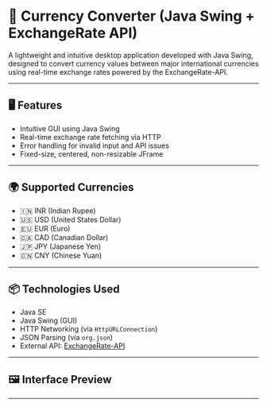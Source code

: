 # 💱 Currency Converter (Java Swing + ExchangeRate API)

A lightweight and intuitive desktop application developed with Java Swing, designed to convert currency values between major international currencies using real-time exchange rates powered by the ExchangeRate-API.

---

## 🖥️ Features

- Intuitive GUI using Java Swing
- Real-time exchange rate fetching via HTTP
- Error handling for invalid input and API issues
- Fixed-size, centered, non-resizable JFrame
  
---

## 🌍 Supported Currencies

- 🇮🇳 INR (Indian Rupee)
- 🇺🇸 USD (United States Dollar)
- 🇪🇺 EUR (Euro)
- 🇨🇦 CAD (Canadian Dollar)
- 🇯🇵 JPY (Japanese Yen)
- 🇨🇳 CNY (Chinese Yuan)

---



## 📦 Technologies Used

- Java SE
- Java Swing (GUI)
- HTTP Networking (via `HttpURLConnection`)
- JSON Parsing (via `org.json`)
- External API: [ExchangeRate-API](https://www.exchangerate-api.com/)

---

## 🖼 Interface Preview

---



